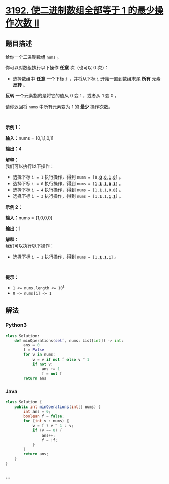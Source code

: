 # [3192. 使二进制数组全部等于 1 的最少操作次数 II](https://leetcode.cn/problems/minimum-operations-to-make-binary-array-elements-equal-to-one-ii)

## 题目描述

<!-- 这里写题目描述 -->

<p>给你一个二进制数组&nbsp;<code>nums</code>&nbsp;。</p>

<p>你可以对数组执行以下操作&nbsp;<strong>任意</strong>&nbsp;次（也可以 0 次）：</p>

<ul>
	<li>选择数组中 <strong>任意</strong>&nbsp;一个下标 <code>i</code>&nbsp;，并将从下标 <code>i</code>&nbsp;开始一直到数组末尾 <strong>所有</strong>&nbsp;元素 <strong>反转</strong>&nbsp;。</li>
</ul>

<p><b>反转</b>&nbsp;一个元素指的是将它的值从 0 变 1 ，或者从 1 变 0 。</p>

<p>请你返回将 <code>nums</code>&nbsp;中所有元素变为 1 的 <strong>最少</strong>&nbsp;操作次数。</p>

<p>&nbsp;</p>

<p><strong class="example">示例 1：</strong></p>

<div class="example-block">
<p><span class="example-io"><b>输入：</b>nums = [0,1,1,0,1]</span></p>

<p><span class="example-io"><b>输出：</b>4</span></p>

<p><strong>解释：</strong><br />
我们可以执行以下操作：</p>

<ul>
	<li>选择下标&nbsp;<code>i = 1</code>&nbsp;执行操作，得到<span class="example-io">&nbsp;<code>nums = [0,<u><strong>0</strong></u>,<u><strong>0</strong></u>,<u><strong>1</strong></u>,<u><strong>0</strong></u>]</code>&nbsp;。</span></li>
	<li>选择下标&nbsp;<code>i = 0</code>&nbsp;执行操作，得到<span class="example-io">&nbsp;<code>nums = [<u><strong>1</strong></u>,<u><strong>1</strong></u>,<u><strong>1</strong></u>,<u><strong>0</strong></u>,<u><strong>1</strong></u>]</code>&nbsp;。</span></li>
	<li>选择下标&nbsp;<code>i = 4</code>&nbsp;执行操作，得到<span class="example-io">&nbsp;<code>nums = [1,1,1,0,<u><strong>0</strong></u>]</code>&nbsp;。</span></li>
	<li>选择下标&nbsp;<code>i = 3</code>&nbsp;执行操作，得到<span class="example-io">&nbsp;<code>nums = [1,1,1,<u><strong>1</strong></u>,<u><strong>1</strong></u>]</code>&nbsp;。</span></li>
</ul>
</div>

<p><strong class="example">示例 2：</strong></p>

<div class="example-block">
<p><span class="example-io"><b>输入：</b>nums = [1,0,0,0]</span></p>

<p><span class="example-io"><b>输出：</b>1</span></p>

<p><strong>解释：</strong><br />
我们可以执行以下操作：</p>

<ul>
	<li>选择下标&nbsp;<code>i = 1</code>&nbsp;执行操作，得到<span class="example-io">&nbsp;<code>nums = [1,<u><strong>1</strong></u>,<u><strong>1</strong></u>,<u><strong>1</strong></u>]</code>&nbsp;。</span></li>
</ul>
</div>

<p>&nbsp;</p>

<p><strong>提示：</strong></p>

<ul>
	<li><code>1 &lt;= nums.length &lt;= 10<sup>5</sup></code></li>
	<li><code>0 &lt;= nums[i] &lt;= 1</code></li>
</ul>


## 解法

<!-- 这里可写通用的实现逻辑 -->

<!-- tabs:start -->

### **Python3**

<!-- 这里可写当前语言的特殊实现逻辑 -->

```python
class Solution:
    def minOperations(self, nums: List[int]) -> int:
        ans = 0
        f = False
        for v in nums:
            v = v if not f else v ^ 1
            if not v:
                ans += 1
                f = not f
        return ans
```

### **Java**

<!-- 这里可写当前语言的特殊实现逻辑 -->

```java
class Solution {
    public int minOperations(int[] nums) {
        int ans = 0;
        boolean f = false;
        for (int v : nums) {
            v = f ? v ^ 1 : v;
            if (v == 0) {
                ans++;
                f = !f;
            }
        }
        return ans;
    }
}
```

### **...**

```

```

<!-- tabs:end -->
